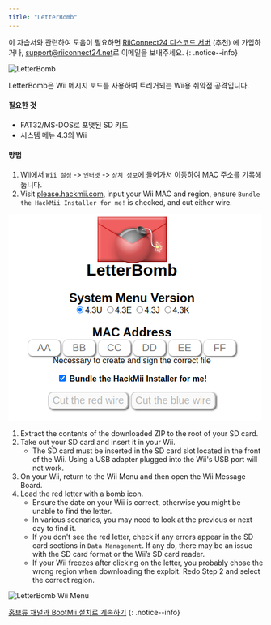```yaml
---
title: "LetterBomb"
---
```


이 자습서와 관련하여 도움이 필요하면 [RiiConnect24 디스코드 서버](https://discord.gg/rc24) (추천) 에 가입하거나, [support@riiconnect24.net](mailto:support@riiconnect24.net)로 이메일을 보내주세요.
{: .notice--info}

![LetterBomb](/images/letterbomb.png)

LetterBomb은 Wii 메시지 보드를 사용하여 트리거되는 Wii용 취약점 공격입니다.

#### 필요한 것
- FAT32/MS-DOS로 포맷된 SD 카드
- 시스템 메뉴 4.3의 Wii

#### 방법

1. Wii에서 `Wii 설정` -> `인터넷` -> `장치 정보`에 들어가서 이동하여 MAC 주소를 기록해 둡니다.
1. Visit [please.hackmii.com](https://please.hackmii.com/), input your Wii MAC and region, ensure `Bundle the HackMii Installer for me!` is checked, and cut either wire.

![HackMii Screen](/images/Wii/LetterBomb-PC.png)
1. Extract the contents of the downloaded ZIP to the root of your SD card.
1. Take out your SD card and insert it in your Wii.
   - The SD card must be inserted in the SD card slot located in the front of the Wii. Using a USB adapter plugged into the Wii's USB port will not work.
1. On your Wii, return to the Wii Menu and then open the Wii Message Board.
1. Load the red letter with a bomb icon.
   - Ensure the date on your Wii is correct, otherwise you might be unable to find the letter.
   - In various scenarios, you may need to look at the previous or next day to find it.
   - If you don't see the red letter, check if any errors appear in the SD card sections in `Data Management`. If any do, there may be an issue with the SD card format or the Wii’s SD card reader.
   - If your Wii freezes after clicking on the letter, you probably chose the wrong region when downloading the exploit. Redo Step 2 and select the correct region.

![LetterBomb Wii Menu](/images/Wii/LetterBomb-Wii.png)

[홈브류 채널과 BootMii 설치로 계속하기](hbc)
{: .notice--info}
